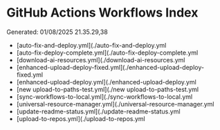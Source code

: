 # GitHub Actions Workflows Index 
Generated: 01/08/2025 21.35.29,38 
 
- [auto-fix-and-deploy.yml](./auto-fix-and-deploy.yml
- [auto-fix-deploy-complete.yml](./auto-fix-deploy-complete.yml
- [download-ai-resources.yml](./download-ai-resources.yml
- [enhanced-upload-deploy-fixed.yml](./enhanced-upload-deploy-fixed.yml
- [enhanced-upload-deploy.yml](./enhanced-upload-deploy.yml
- [new upload-to-paths-test.yml](./new upload-to-paths-test.yml
- [sync-workflows-to-local.yml](./sync-workflows-to-local.yml
- [universal-resource-manager.yml](./universal-resource-manager.yml
- [update-readme-status.yml](./update-readme-status.yml
- [upload-to-repos.yml](./upload-to-repos.yml
